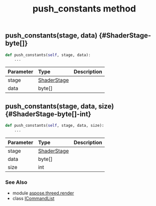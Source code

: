 ﻿---
title: push_constants method
second_title: Aspose.3D for Python via .NET API References
description: 
type: docs
weight: 80
url: /python-net/aspose.threed.render/icommandlist/push_constants/
is_root: false
---

## push_constants(stage, data) {#ShaderStage-byte[]}



```python
def push_constants(self, stage, data):
    ...
```


| Parameter | Type | Description |
| :- | :- | :- |
| stage | [ShaderStage](/3d/python-net/aspose.threed.render/shaderstage) |  |
| data | byte[] |  |


## push_constants(stage, data, size) {#ShaderStage-byte[]-int}



```python
def push_constants(self, stage, data, size):
    ...
```


| Parameter | Type | Description |
| :- | :- | :- |
| stage | [ShaderStage](/3d/python-net/aspose.threed.render/shaderstage) |  |
| data | byte[] |  |
| size | int |  |



### See Also
* module [aspose.threed.render](../../)
* class [ICommandList](/3d/python-net/aspose.threed.render/icommandlist)
